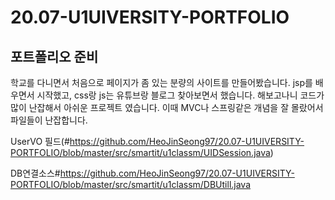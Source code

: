 # 20.07-U1UIVERSITY-PORTFOLIO
포트폴리오 준비
---
학교를 다니면서 처음으로 페이지가 좀 있는 분량의 사이트를 만들어봤습니다.
jsp를 배우면서 시작했고, css랑 js는 유튜브랑 블로그 찾아보면서 했습니다.
해보고나니 코드가 많이 난잡해서 아쉬운 프로젝트 였습니다.
이때 MVC나 스프링같은 개념을 잘 몰랐어서 파일들이 난잡합니다.

UserVO 필드(#https://github.com/HeoJinSeong97/20.07-U1UIVERSITY-PORTFOLIO/blob/master/src/smartit/u1classm/UIDSession.java)

DB연결소스#https://github.com/HeoJinSeong97/20.07-U1UIVERSITY-PORTFOLIO/blob/master/src/smartit/u1classm/DBUtill.java


